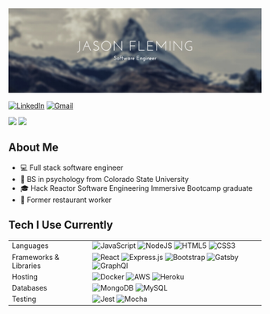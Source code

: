 
<img src="https://raw.githubusercontent.com/jfleming9357/jfleming9357/main/banner.png" />  

[<img alt="LinkedIn" src="https://img.shields.io/badge/linkedin%20-%230077B5.svg?&style=for-the-badge&logo=linkedin&logoColor=white"/>](https://www.linkedin.com/in/jfleming9357/) [<img alt="Gmail" src="https://img.shields.io/badge/Gmail-D14836?style=for-the-badge&logo=gmail&logoColor=white" />](mailto:jfleming9357@gmail.com) 

<img src="https://github-readme-stats.vercel.app/api/top-langs/?username=anuraghazra&layout=compact" />
<img href="https://github.com/anuraghazra/github-readme-stats" src="https://github-readme-stats.vercel.app/api?username=jfleming9357&count_private=true&theme=prussian" />

## About Me

- :computer: Full stack software engineer
- :ram: BS in psychology from Colorado State University
- :mortar_board: Hack Reactor Software Engineering Immersive Bootcamp graduate
- :fork_and_knife: Former restaurant worker

## Tech I Use Currently
<table>
  <tr>
    <td>Languages</td>
    <td>
      <img alt="JavaScript" src="https://img.shields.io/badge/javascript%20-%23323330.svg?&style=for-the-badge&logo=javascript&logoColor=%23F7DF1E"/> 
      <img alt="NodeJS" src="https://img.shields.io/badge/node.js%20-%2343853D.svg?&style=for-the-badge&logo=node.js&logoColor=white"/> 
      <img alt="HTML5" src="https://img.shields.io/badge/html5%20-%23E34F26.svg?&style=for-the-badge&logo=html5&logoColor=white"/> 
      <img alt="CSS3" src="https://img.shields.io/badge/css3%20-%231572B6.svg?&style=for-the-badge&logo=css3&logoColor=white"/>
    </td>
  </tr>
  <tr>
    <td>Frameworks & Libraries</td>
    <td>
      <img alt="React" src="https://img.shields.io/badge/react%20-%2320232a.svg?&style=for-the-badge&logo=react&logoColor=%2361DAFB"/> 
      <img alt="Express.js" src="https://img.shields.io/badge/express.js%20-%23404d59.svg?&style=for-the-badge"/> 
      <img alt="Bootstrap" src="https://img.shields.io/badge/bootstrap%20-%23563D7C.svg?&style=for-the-badge&logo=bootstrap&logoColor=white"/>
      <img alt="Gatsby" src="https://img.shields.io/badge/-gatsby-663399?&style=for-the-badge&logo=gatsby3&logoColor=white"/>
      <img alt="GraphQl" src="https://img.shields.io/badge/graphql-E10098?&style=for-the-badge&logo=graphql3&logoColor=white"/>
    </td>
  </tr>
  <tr>
    <td>Hosting</td>
    <td>
      <img alt="Docker" src="https://img.shields.io/badge/-docker-2496ED?&style=for-the-badge&logo=docker&logoColor=white"/>
      <img alt="AWS" src="https://img.shields.io/badge/AWS%20-%23FF9900.svg?&style=for-the-badge&logo=amazon-aws&logoColor=white"/> 
      <img alt="Heroku" src="https://img.shields.io/badge/heroku%20-%23430098.svg?&style=for-the-badge&logo=heroku&logoColor=white"/>
    </td>
  </tr>
  <tr>
    <td>Databases</td>
    <td>
      <img alt="MongoDB" src ="https://img.shields.io/badge/MongoDB-%234ea94b.svg?&style=for-the-badge&logo=mongodb&logoColor=white"/> 
      <img alt="MySQL" src="https://img.shields.io/badge/-mysql-4479A1?&style=for-the-badge&logo=mysql&logoColor=white"/></td>
  </tr>
  <tr>
    <td>Testing</td>
    <td>
      <img alt="Jest" src="https://img.shields.io/badge/-jest-%23C21325?&style=for-the-badge&logo=jest&logoColor=white"/>
      <img alt="Mocha" src="https://img.shields.io/badge/-mocha-8B4513?&style=for-the-badge&logo=mocha&logoColor=white"/>
    </td>
  </tr>
</table>


<!--
**jfleming9357/jfleming9357** is a ✨ _special_ ✨ repository because its `README.md` (this file) appears on your GitHub profile.


Here are some ideas to get you started:

- 🔭 I’m currently working on ...
- 🌱 I’m currently learning ...
- 👯 I’m looking to collaborate on ...
- 🤔 I’m looking for help with ...
- 💬 Ask me about ...
- 📫 How to reach me: ...
- 😄 Pronouns: ...
- ⚡ Fun fact: ...
-->
